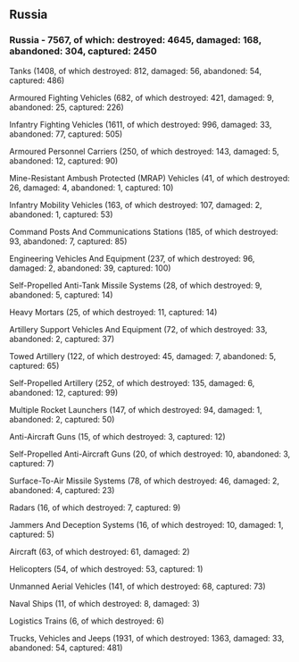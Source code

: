 
 
 ## Russia
 
 ### Russia - 7567, of which: destroyed: 4645, damaged: 168, abandoned: 304, captured: 2450

 

 

 Tanks (1408, of which destroyed: 812, damaged: 56, abandoned: 54, captured: 486)

 Armoured Fighting Vehicles (682, of which destroyed: 421, damaged: 9, abandoned: 25, captured: 226)

 Infantry Fighting Vehicles (1611, of which destroyed: 996, damaged: 33, abandoned: 77, captured: 505)

 Armoured Personnel Carriers (250, of which destroyed: 143, damaged: 5, abandoned: 12, captured: 90)

 Mine-Resistant Ambush Protected (MRAP) Vehicles (41, of which destroyed: 26, damaged: 4, abandoned: 1, captured: 10)

 Infantry Mobility Vehicles (163, of which destroyed: 107, damaged: 2, abandoned: 1, captured: 53)

 Command Posts And Communications Stations (185, of which destroyed: 93, abandoned: 7, captured: 85)

 Engineering Vehicles And Equipment (237, of which destroyed: 96, damaged: 2, abandoned: 39, captured: 100)

 Self-Propelled Anti-Tank Missile Systems (28, of which destroyed: 9, abandoned: 5, captured: 14)

 Heavy Mortars (25, of which destroyed: 11, captured: 14)

 Artillery Support Vehicles And Equipment (72, of which destroyed: 33, abandoned: 2, captured: 37)

 Towed Artillery (122, of which destroyed: 45, damaged: 7, abandoned: 5, captured: 65)

 Self-Propelled Artillery (252, of which destroyed: 135, damaged: 6, abandoned: 12, captured: 99)

 Multiple Rocket Launchers (147, of which destroyed: 94, damaged: 1, abandoned: 2, captured: 50)

 Anti-Aircraft Guns (15, of which destroyed: 3, captured: 12)

 Self-Propelled Anti-Aircraft Guns (20, of which destroyed: 10, abandoned: 3, captured: 7)

 Surface-To-Air Missile Systems (78, of which destroyed: 46, damaged: 2, abandoned: 4, captured: 23)

 Radars (16, of which destroyed: 7, captured: 9)

 Jammers And Deception Systems (16, of which destroyed: 10, damaged: 1, captured: 5)

 Aircraft (63, of which destroyed: 61, damaged: 2)

 Helicopters (54, of which destroyed: 53, captured: 1)

 Unmanned Aerial Vehicles (141, of which destroyed: 68, captured: 73)

 Naval Ships (11, of which destroyed: 8, damaged: 3)

 Logistics Trains (6, of which destroyed: 6)

 Trucks, Vehicles and Jeeps (1931, of which destroyed: 1363, damaged: 33, abandoned: 54, captured: 481)

